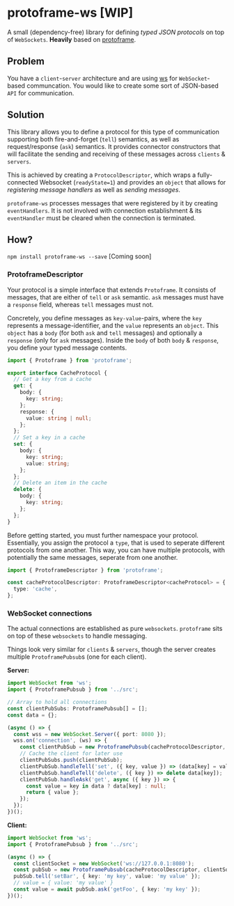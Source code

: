 # protoframe-ws [WIP]

A small (dependency-free) library for defining _typed JSON protocols_ on top of `WebSockets`. **Heavily** based on [protoframe](https://github.com/mrvisser/protoframe).

## Problem

You have a `client`-`server` architecture and are using [ws](https://www.npmjs.com/package/ws) for `WebSocket`-based communcation. You would like to create some sort of JSON-based `API` for communication.

## Solution

This library allows you to define a protocol for this type of communication
supporting both fire-and-forget (`tell`) semantics, as well as request/response
(`ask`) semantics. It provides connector constructors that will facilitate the
sending and receiving of these messages across `clients` & `servers`.

This is achieved by creating a `ProtocolDescriptor`, which wraps a fully-connected Websocket (`readyState=1`) and provides an `object` that allows for _registering message handlers_ as well as _sending messages_.

`protoframe-ws` processes messages that were registered by it by creating `eventHandlers`. It is not involved with connection establishment & its `eventHandler` must be cleared when the connection is terminated.

## How?

`npm install protoframe-ws --save` [Coming soon]

### ProtoframeDescriptor

Your protocol is a simple interface that extends `Protoframe`. It consists of messages, that are either of `tell` or `ask` semantic. `ask` messages must have a `response` field, whereas `tell` messages must not.

Concretely, you define messages as `key-value`-pairs, where the `key` represents a message-identifier, and the `value` represents an `object`. This `object` has a `body` (for both `ask` and `tell` messages) and optionally a `response` (only for `ask` messages). Inside the `body` of both `body` & `response`, you define your typed message contents.

```typescript
import { Protoframe } from 'protoframe';

export interface CacheProtocol {
  // Get a key from a cache
  get: {
    body: {
      key: string;
    };
    response: {
      value: string | null;
    };
  };
  // Set a key in a cache
  set: {
    body: {
      key: string;
      value: string;
    };
  };
  // Delete an item in the cache
  delete: {
    body: {
      key: string;
    };
  };
}
```

Before getting started, you must further namespace your protocol. Essentially, you assign the
protocol a `type`, that is used to seperate different protocols from
one another. This way, you can have multiple protocols, with potentially
the same messages, seperate from one another.

```typescript
import { ProtoframeDescriptor } from 'protoframe';

const cacheProtocolDescriptor: ProtoframeDescriptor<cacheProtocol> = {
  type: 'cache',
};
```

### WebSocket connections

The actual connections are established as pure `websockets`. `protoframe` sits on top of these `websockets` to handle messaging.

Things look very similar for `clients` & `servers`, though the server creates multiple `ProtoframePubsub`s (one for each client).

**Server:**

```typescript
import WebSocket from 'ws';
import { ProtoframePubsub } from '../src';

// Array to hold all connections
const clientPubSubs: ProtoframePubsub[] = [];
const data = {};

(async () => {
  const wss = new WebSocket.Server({ port: 8080 });
  wss.on('connection', (ws) => {
    const clientPubSub = new ProtoframePubsub(cacheProtocolDescriptor, ws);
    // Cache the client for later use
    clientPubSubs.push(clientPubSub);
    clientPubSub.handleTell('set', ({ key, value }) => (data[key] = value));
    clientPubSub.handleTell('delete', ({ key }) => delete data[key]);
    clientPubSub.handleAsk('get', async ({ key }) => {
      const value = key in data ? data[key] : null;
      return { value };
    });
  });
})();
```

**Client:**

```typescript
import WebSocket from 'ws';
import { ProtoframePubsub } from '../src';

(async () => {
  const clientSocket = new WebSocket('ws://127.0.0.1:8080');
  const pubSub = new ProtoframePubsub(cacheProtocolDescriptor, clientSocket);
  pubSub.tell('setBar', { key: 'my key', value: 'my value' });
  // value = { value: 'my value' }
  const value = await pubSub.ask('getFoo', { key: 'my key' });
})();
```
